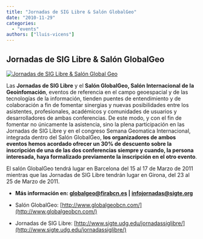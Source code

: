 ```yaml
---
title: "Jornadas de SIG Libre & Salón GlobalGeo"
date: "2010-11-29"
categories: 
  - "events"
authors: ["lluis-vicens"]
---
```


## Jornadas de SIG Libre & Salón GlobalGeo

[![Jornadas de SIG Libre & Salón Global Geo](http://geomaticblog.files.wordpress.com/2010/11/logo_conjunt.jpg?w=300 "Jornadas de SIG Libre & Salón Global Geo")](http://geomaticblog.files.wordpress.com/2010/11/logo_conjunt.jpg)

Las **Jornadas de SIG Libre** y el **Salón GlobalGeo, Salón Internacional de la Geoinfomación**, eventos de referencia en el campo geoespacial y de las tecnologías de la información, tienden puentes de entendimiento y de colaboración a fin de fomentar sinergias y nuevas posibilidades entre los asistentes, profesionales, académicos y comunidades de usuarios y desarrolladores de ambas conferencias. De este modo, y con el fin de fomentar no únicamente la asistencia, sino la plena participación en las Jornadas de SIG Libre y en el congreso Semana Geomatica Internacional, integrada dentro del Salón GlobalGeo, **los organizadores de ambos eventos hemos acordado ofrecer un 30% de descuento sobre la inscripción de una de las dos conferencias siempre y cuando, la persona interesada, haya formalizado previamente la inscripción en el otro evento**.

El salón GlobalGeo tendrá lugar en Barcelona del 15 al 17 de Marzo de 2011 mientras que las Jornadas de SIG Libre tendrán lugar en Girona, del 23 al 25 de Marzo de 2011.

- **Más información en: [globalgeo@firabcn.es](mailto:globalgeo@firabcn.es) | [infojornadas@sigte.org](mailto:infojornadas@sigte.org)**

- Salón GlobalGeo: [http://www.globalgeobcn.com/](http://www.globalgeobcn.com/)
- Jornadas de SIG Libre: [http://www.sigte.udg.edu/jornadassiglibre/](http://www.sigte.udg.edu/jornadassiglibre/)
